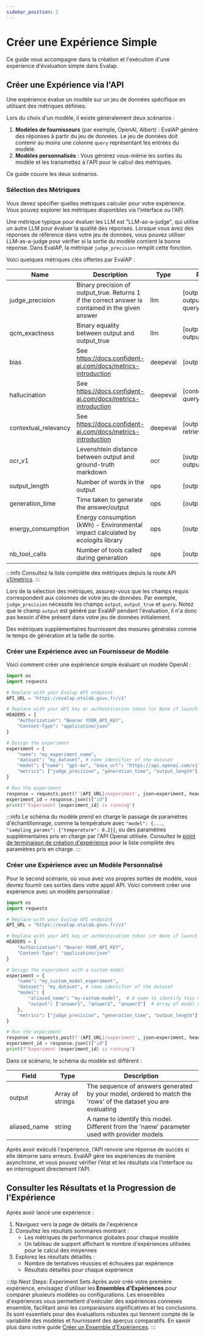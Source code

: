 ```yaml
---
sidebar_position: 2
---
```


# Créer une Expérience Simple

Ce guide vous accompagne dans la création et l'exécution d'une expérience d'évaluation simple dans Evalap.

## Créer une Expérience via l'API

Une expérience évalue un modèle sur un jeu de données spécifique en utilisant des métriques définies.

Lors du choix d'un modèle, il existe généralement deux scénarios :
1. **Modèles de fournisseurs** (par exemple, OpenAI, Albert) : EvalAP génère des réponses à partir du jeu de données. Le jeu de données doit contenir au moins une colonne `query` représentant les entrées du modèle.
2. **Modèles personnalisés** : Vous générez vous-même les sorties du modèle et les transmettez à l'API pour le calcul des métriques.

Ce guide couvre les deux scénarios.

### Sélection des Métriques

Vous devez spécifier quelles métriques calculer pour votre expérience. Vous pouvez explorer les métriques disponibles via l'interface ou l'API.

Une métrique typique pour évaluer les LLM est "LLM-as-a-judge", qui utilise un autre LLM pour évaluer la qualité des réponses. Lorsque vous avez des réponses de référence dans votre jeu de données, vous pouvez utiliser LLM-as-a-judge pour vérifier si la sortie du modèle contient la bonne réponse. Dans EvalAP, la métrique `judge_precision` remplit cette fonction.

Voici quelques métriques clés offertes par EvalAP :

| Name                      | Description                                                                                                      | Type     | Require                                      |
|---------------------------|------------------------------------------------------------------------------------------------------------------|----------|----------------------------------------------|
| judge_precision           | Binary precision of output_true. Returns 1 if the correct answer is contained in the given answer                | llm      | [output, output_true, query]                 |
| qcm_exactness             | Binary equality between output and output_true                                                                   | llm      | [output, output_true]                        |
| bias                      | See https://docs.confident-ai.com/docs/metrics-introduction                                                     | deepeval | [output, query]                              |
| hallucination             | See https://docs.confident-ai.com/docs/metrics-introduction                                                     | deepeval | [context, output, query]                     |
| contextual_relevancy      | See https://docs.confident-ai.com/docs/metrics-introduction                                                     | deepeval | [output, query, retrieval_context]           |
| ocr_v1                    | Levenshtein distance between output and ground-truth markdown                                                    | ocr      | [output, output_true]                        |
| output_length             | Number of words in the output                                                                                   | ops      | [output]                                     |
| generation_time           | Time taken to generate the answer/output                                                                        | ops      | [output]                                     |
| energy_consumption        | Energy consumption (kWh) - Environmental impact calculated by ecologits library                                  | ops      | [output]                                     |
| nb_tool_calls             | Number of tools called during generation                                                                         | ops      | [output]                                     |

:::info
Consultez la liste complète des métriques depuis la route API [v1/metrics](https://evalap.etalab.gouv.fr/redoc#tag/metrics).
:::

Lors de la sélection des métriques, assurez-vous que les champs requis correspondent aux colonnes de votre jeu de données. Par exemple, `judge_precision` nécessite les champs `output`, `output_true` et `query`. Notez que le champ `output` est généré par EvalAP pendant l'évaluation, il n'a donc pas besoin d'être présent dans votre jeu de données initialement.

Des métriques supplémentaires fournissent des mesures générales comme le temps de génération et la taille de sortie.

### Créer une Expérience avec un Fournisseur de Modèle

Voici comment créer une expérience simple évaluant un modèle OpenAI :

```python
import os
import requests

# Replace with your Evalap API endpoint
API_URL = "https://evalap.etalab.gouv.fr/v1"

# Replace with your API key or authentication token (or None if launch locally)
HEADERS = {
    "Authorization": "Bearer YOUR_API_KEY",
    "Content-Type": "application/json"
}

# Design the experiment
experiment = {
    "name": "my_experiment_name", 
    "dataset": "my_dataset", # name identifier of the dataset
    "model": {"name": "gpt-4o", "base_url": "https://api.openai.com/v1", "api_key": os.getenv("OPENAI_API_KEY")},
    "metrics": ["judge_precision", "generation_time", "output_length"],
}

# Run the experiment
response = requests.post(f'{API_URL}/experiment', json=experiment, headers=HEADERS)
experiment_id = response.json()["id"]
print(f"Experiment {experiment_id} is running")
```

:::info
Le schéma du modèle prend en charge le passage de paramètres d'échantillonnage, comme la température avec `"model": {..., "sampling_params": {"temperature": 0.2}}`, ou des paramètres supplémentaires pris en charge par l'API Openai utilisée. Consultez le [point de terminaison de création d'expérience](https://evalap.etalab.gouv.fr/redoc#tag/experiments/operation/create_experiment_v1_experiment_post) pour la liste complète des paramètres pris en charge.
:::

### Créer une Expérience avec un Modèle Personnalisé

Pour le second scénario, où vous avez vos propres sorties de modèle, vous devrez fournir ces sorties dans votre appel API. Voici comment créer une expérience avec un modèle personnalisé :

```python
import os
import requests

# Replace with your Evalap API endpoint
API_URL = "https://evalap.etalab.gouv.fr/v1"

# Replace with your API key or authentication token (or None if launch locally)
HEADERS = {
    "Authorization": "Bearer YOUR_API_KEY",
    "Content-Type": "application/json"
}

# Design the experiment with a custom model
experiment = {
    "name": "my_custom_model_experiment", 
    "dataset": "my_dataset", # name identifier of the dataset
    "model": {
        "aliased_name": "my-custom-model",  # A name to identify this model
        "output": ["answer1", "answer2", "answer3"]  # Array of model outputs corresponding to dataset rows
    },
    "metrics": ["judge_precision", "generation_time", "output_length"],
}

# Run the experiment
response = requests.post(f'{API_URL}/experiment', json=experiment, headers=HEADERS)
experiment_id = response.json()["id"]
print(f"Experiment {experiment_id} is running")
```

Dans ce scénario, le schéma du modèle est différent :

| Field | Type | Description |
|-------|------|-------------|
| output | Array of strings | The sequence of answers generated by your model, ordered to match the 'rows' of the dataset you are evaluating |
| aliased_name | string | A name to identify this model. Different from the 'name' parameter used with provider models |

Après avoir exécuté l'expérience, l'API renvoie une réponse de succès si elle démarre sans erreurs. EvalAP gère les expériences de manière asynchrone, et vous pouvez vérifier l'état et les résultats via l'interface ou en interrogeant directement l'API.


## Consulter les Résultats et la Progression de l'Expérience

Après avoir lancé une expérience :

1. Naviguez vers la page de détails de l'expérience
2. Consultez les résultats sommaires montrant :
   - Les métriques de performance globales pour chaque modèle
   - Un tableau de support affichant le nombre d'expériences utilisées pour le calcul des moyennes
3. Explorez les résultats détaillés :
   - Nombre de tentatives réussies et échouées par expérience
   - Résultats détaillés pour chaque expérience


:::tip Next Steps: Experiment Sets
Après avoir créé votre première expérience, envisagez d'utiliser les **Ensembles d'Expériences** pour comparer plusieurs modèles ou configurations. Les ensembles d'expériences vous permettent d'exécuter des expériences connexes ensemble, facilitant ainsi les comparaisons significatives et les conclusions. Ils sont essentiels pour des évaluations robustes qui tiennent compte de la variabilité des modèles et fournissent des aperçus comparatifs. En savoir plus dans notre guide [Créer un Ensemble d'Expériences](./create-experiment-set).
:::

